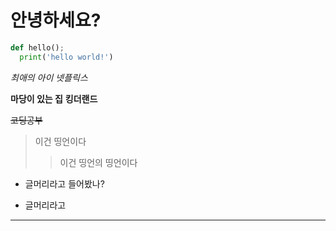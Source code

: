 # 안녕하세요?

```python
def hello();
  print('hello world!')
```

*최애의 아이*
_넷플릭스_

**마당이 있는 집**
__킹더랜드__

~~코딩공부~~

> 이건 띵언이다
> > 이건 띵언의 띵언이다

+ 글머리라고 들어봤나?
* 글머리라고

***
